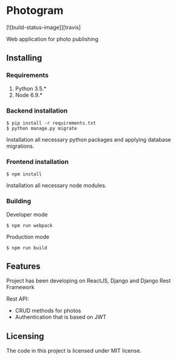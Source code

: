 # Photogram
[![build-status-image]][travis]

Web application for photo publishing
## Installing
### Requirements
1. Python 3.5.*
2. Node 6.9.*

### Backend installation
```shell
$ pip install -r requirements.txt
$ python manage.py migrate
```
Installation all necessary python packages and applying database migrations.
### Frontend installation
```shell
$ npm install
```
Installation all necessary node modules.

### Building
Developer mode
```shell
$ npm run webpack
```
Production mode
```shell
$ npm run build
```
## Features
Project has been developing on ReactJS, Django and Django Rest Framework

Rest API:
* CRUD methods for photos
* Authentication that is based on JWT

## Licensing

The code in this project is licensed under MIT license.
